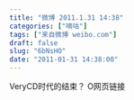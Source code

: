 ```yaml
---
title: "微博 2011.1.31 14:38"
categories: ["嘀咕"]
tags: ["来自微博 weibo.com"]
draft: false
slug: "6bNsHO"
date: "2011-01-31 14:38:00"
---
```


<p>VeryCD时代的结束？ O网页链接 ​​​​</p>
